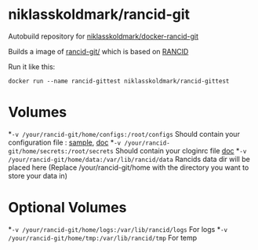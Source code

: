 niklasskoldmark/rancid-git
==========================

Autobuild repository for [niklasskoldmark/docker-rancid-git](https://github.com/niklasskoldmark/docker-rancid-git)

Builds a image of [rancid-git/](http://dotwaffle.github.io/rancid-git/) which is based on [RANCID](http://www.shrubbery.net/rancid/)

Run it like this:

``docker run --name rancid-gittest niklasskoldmark/rancid-gittest``



# Volumes
*``-v /your/rancid-git/home/configs:/root/configs``
 Should contain your configuration file : [sample](https://github.com/niklasskoldmark/docker-rancid-git/blob/master/sample-rancid.conf), [doc](http://www.shrubbery.net/rancid/man/rancid.conf.5.html)
*``-v /your/rancid-git/home/secrets:/root/secrets``
 Should contain your cloginrc file [doc](http://www.shrubbery.net/rancid/man/cloginrc.5.html)
*``-v /your/rancid-git/home/data:/var/lib/rancid/data``
 Rancids data dir will be placed here
(Replace /your/rancid-git/home with the directory you want to store your data in)

# Optional Volumes
*``-v /your/rancid-git/home/logs:/var/lib/rancid/logs``
 For logs
*``-v /your/rancid-git/home/tmp:/var/lib/rancid/tmp``
 For temp